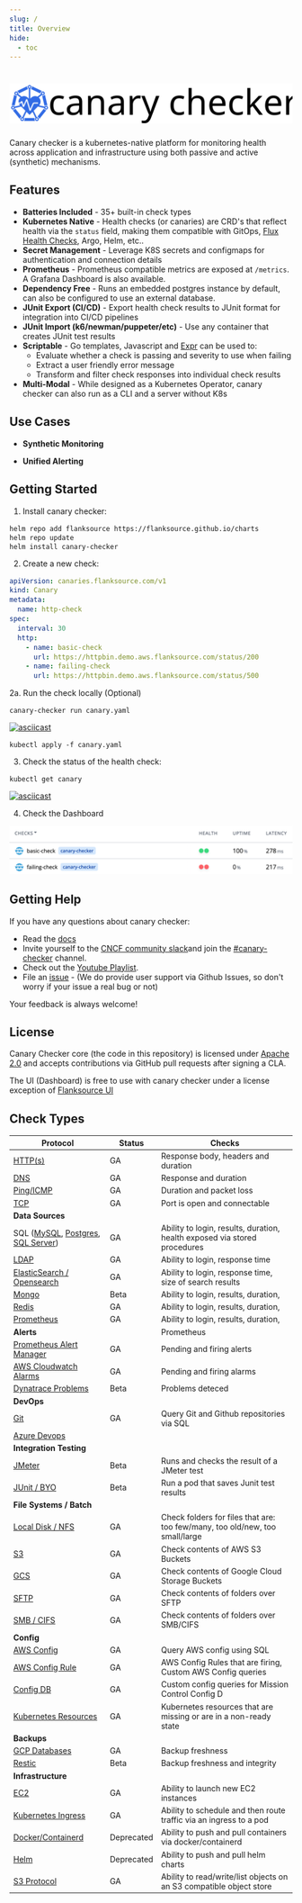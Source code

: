 ```yaml
---
slug: /
title: Overview
hide:
  - toc
---
```


# ![](images/canary-checker.svg)

Canary checker is a kubernetes-native platform for monitoring health across application and infrastructure using both passive and active (synthetic) mechanisms.

## Features

* **Batteries Included** - 35+ built-in check types
* **Kubernetes Native** - Health checks (or canaries) are CRD's that reflect health via the `status` field, making them compatible with GitOps, [Flux Health Checks](https://fluxcd.io/flux/components/kustomize/kustomization/#health-checks), Argo, Helm, etc..
* **Secret Management** - Leverage K8S secrets and configmaps for authentication and connection details
* **Prometheus** - Prometheus compatible metrics are exposed at `/metrics`.  A Grafana Dashboard is also available.
* **Dependency Free** - Runs an embedded postgres instance by default,  can also be configured to use an external database.
* **JUnit Export (CI/CD)**  - Export health check results to JUnit format for integration into CI/CD pipelines
* **JUnit Import (k6/newman/puppeter/etc)** - Use any container that creates JUnit test results
* **Scriptable** - Go templates, Javascript and [Expr](https://github.com/antonmedv/expr) can be used to:
  * Evaluate whether a check is passing and severity to use when failing
  * Extract a user friendly error message
  * Transform and filter check responses into individual check results
* **Multi-Modal** - While designed as a Kubernetes Operator, canary checker can also run as a CLI and a server without K8s

## Use Cases

* **Synthetic Monitoring**

* **Unified Alerting**

## Getting Started

1. Install canary checker:

  ```shell
  helm repo add flanksource https://flanksource.github.io/charts
  helm repo update
  helm install canary-checker
  ```

2. Create a new check:

  ```yaml title="canary.yaml"
  apiVersion: canaries.flanksource.com/v1
  kind: Canary
  metadata:
    name: http-check
  spec:
    interval: 30
    http:
      - name: basic-check
        url: https://httpbin.demo.aws.flanksource.com/status/200
      - name: failing-check
        url: https://httpbin.demo.aws.flanksource.com/status/500
  ```

2a. Run the check locally (Optional)

```shell
canary-checker run canary.yaml
```

[![asciicast](https://asciinema.org/a/cYS6hlmX516JQeECHH7za3IDG.svg)](https://asciinema.org/a/cYS6hlmX516JQeECHH7za3IDG)

```shell
kubectl apply -f canary.yaml
```

3. Check the status of the health check:

```shell
kubectl get canary
```

[![asciicast](https://asciinema.org/a/tXluDS5sH68gVdko4qctIZEC1.svg)](https://asciinema.org/a/tXluDS5sH68gVdko4qctIZEC1)

4. Check the Dashboard

![](./images/http-checks.png)

## Getting Help

If you have any questions about canary checker:

* Read the  [docs](https://canarychecker.io)
* Invite yourself to the [CNCF community slack](https://slack.cncf.io/)and join the [#canary-checker](https://cloud-native.slack.com/messages/canary-checker/) channel.
* Check out the [Youtube Playlist](https://www.youtube.com/playlist?list=PLz4F_KggvA58D6krlw433TNr8qMbu1aIU).
* File an [issue](https://github.com/flanksource/canary-checker/issues/new) - (We do provide user support via Github Issues, so don't worry  if your issue a real bug or not)

Your feedback is always welcome!

## License

Canary Checker core (the code in this repository) is licensed under [Apache 2.0](https://raw.githubusercontent.com/flanksource/canary-checker/main/LICENSE) and accepts contributions via GitHub pull requests after signing a CLA.

The UI (Dashboard) is free to use with canary checker under a license exception of [Flanksource UI](https://github.com/flanksource/flanksource-ui/blob/main/LICENSE#L7)

## Check Types

| Protocol                            | Status             | Checks |
| ----------------------------------- | ------------------ | ---- |
| [HTTP(s)](reference/http)                             | GA                 | Response body, headers and duration |
| [DNS](reference/dns)                                 | GA                 | Response and duration |
| [Ping/ICMP](reference/icmp)                            | GA | Duration and packet loss |
| [TCP](reference/tcp) | GA | Port is open and connectable |
| **Data Sources**                    |                    |      |
| SQL ([MySQL](reference/mysql), [Postgres](reference/postgres), [SQL Server](reference/mssql)) | GA | Ability to login, results, duration, health exposed via stored procedures |
| [LDAP](reference/ldap)                                | GA | Ability to login, response time |
| [ElasticSearch / Opensearch](reference/elasticsearch)           | GA | Ability to login, response time, size of search results |
| [Mongo](reference/mongo)                               | Beta | Ability to login, results, duration, |
| [Redis](reference/redis)                               | GA | Ability to login, results, duration, |
| [Prometheus](reference/prometheus) | GA | Ability to login, results, duration, |
| **Alerts**                 |                    | Prometheus |
| [Prometheus Alert Manager](reference/alert-manager) | GA | Pending and firing alerts |
| [AWS Cloudwatch Alarms](reference/cloudwatch) | GA | Pending and firing alarms |
| [Dynatrace Problems](reference/dynatrace) | Beta | Problems deteced |
| **DevOps** |  |  |
| [Git](reference/git) | GA | Query Git and Github repositories via SQL |
| [Azure Devops](reference/azure-devops) |  |  |
| **Integration Testing** |  |  |
| [JMeter](reference/jmeter) | Beta | Runs and checks the result of a JMeter test |
| [JUnit / BYO](reference/junit) | Beta | Run a pod that saves Junit test results |
| **File Systems / Batch** |                    |      |
| [Local Disk / NFS](reference/folder)                      | GA         | Check folders for files that are:  too few/many, too old/new, too small/large |
| [S3](reference/s3-bucket) | GA | Check contents of AWS S3 Buckets |
| [GCS](reference/gcs-bucket) | GA | Check contents of Google Cloud Storage Buckets |
| [SFTP](reference/sftp) | GA | Check contents of folders over SFTP |
| [SMB / CIFS](reference/smb) | GA | Check contents of folders over SMB/CIFS |
| **Config**                          |                    |      |
| [AWS Config](reference/aws-config)                          | GA | Query AWS config using SQL |
| [AWS Config Rule](reference/aws-config-rule)                          | GA | AWS Config Rules that are firing, Custom AWS Config queries |
| [Config DB](reference/configdb)             | GA | Custom config queries for Mission Control Config D |
| [Kubernetes Resources](reference/kubernetes)                | GA | Kubernetes resources that are missing or are in a non-ready state |
| **Backups**                         |                    |      |
| [GCP Databases](reference/gcs-database-backup)  | GA | Backup freshness |
| [Restic](reference/restic)                              | Beta | Backup freshness and integrity |
| **Infrastructure** |  | |
| [EC2](reference/ec2) | GA | Ability to launch new EC2 instances |
| [Kubernetes Ingress](reference/pod) | GA | Ability to schedule and then route traffic via an ingress to a pod |
| [Docker/Containerd](reference/containerd) | Deprecated | Ability to push and pull containers via docker/containerd |
| [Helm](reference/helm) | Deprecated | Ability to push and pull helm charts |
| [S3 Protocol](reference/s3-protocol) | GA | Ability to read/write/list objects on an S3 compatible object store |
